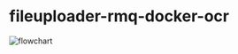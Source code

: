 # fileuploader-rmq-docker-ocr
![flowchart](https://user-images.githubusercontent.com/23174259/109699923-72b6f780-7b91-11eb-9ff5-5f199c8635be.jpg)
